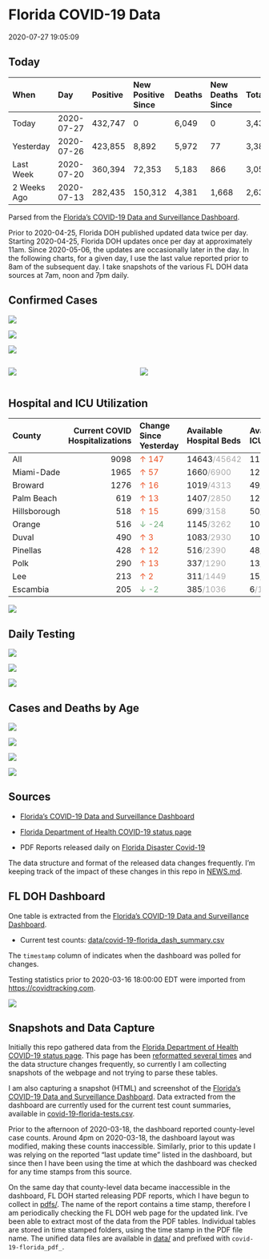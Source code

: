 Florida COVID-19 Data
================
2020-07-27 19:05:09

## Today

| When        | Day        | Positive | New Positive Since | Deaths | New Deaths Since | Total     |
| :---------- | :--------- | :------- | :----------------- | :----- | :--------------- | :-------- |
| Today       | 2020-07-27 | 432,747  | 0                  | 6,049  | 0                | 3,431,497 |
| Yesterday   | 2020-07-26 | 423,855  | 8,892              | 5,972  | 77               | 3,386,503 |
| Last Week   | 2020-07-20 | 360,394  | 72,353             | 5,183  | 866              | 3,052,106 |
| 2 Weeks Ago | 2020-07-13 | 282,435  | 150,312            | 4,381  | 1,668            | 2,639,574 |

Parsed from the [Florida’s COVID-19 Data and Surveillance
Dashboard](https://fdoh.maps.arcgis.com/apps/opsdashboard/index.html#/8d0de33f260d444c852a615dc7837c86).

Prior to 2020-04-25, Florida DOH published updated data twice per day.
Starting 2020-04-25, Florida DOH updates once per day at approximately
11am. Since 2020-05-06, the updates are occasionally later in the day.
In the following charts, for a given day, I use the last value reported
prior to 8am of the subsequent day. I take snapshots of the various FL
DOH data sources at 7am, noon and 7pm daily.

## Confirmed Cases

![](plots/covid-19-florida-daily-test-changes.png)

![](plots/covid-19-florida-deaths-by-day.png)

![](plots/covid-19-florida-county-top-6.png)

<div class="columns">

<div class="column is-full-mobile">

![](plots/covid-19-florida-testing.png)

</div>

<div class="column is-full-mobile">

![](plots/covid-19-florida-total-positive.png)

</div>

</div>

## Hospital and ICU Utilization

| County       | Current COVID Hospitalizations | Change Since Yesterday                    | Available Hospital Beds                      | Available ICU Beds                         |
| :----------- | -----------------------------: | :---------------------------------------- | :------------------------------------------- | :----------------------------------------- |
| All          |                           9098 | <span style="color: #EC4E20">↑ 147</span> | 14643<span style="color: #aaa">/45642</span> | 1153<span style="color: #aaa">/5049</span> |
| Miami-Dade   |                           1965 | <span style="color: #EC4E20">↑ 57</span>  | 1660<span style="color: #aaa">/6900</span>   | 125<span style="color: #aaa">/880</span>   |
| Broward      |                           1276 | <span style="color: #EC4E20">↑ 16</span>  | 1019<span style="color: #aaa">/4313</span>   | 49<span style="color: #aaa">/481</span>    |
| Palm Beach   |                            619 | <span style="color: #EC4E20">↑ 13</span>  | 1407<span style="color: #aaa">/2850</span>   | 126<span style="color: #aaa">/300</span>   |
| Hillsborough |                            518 | <span style="color: #EC4E20">↑ 15</span>  | 699<span style="color: #aaa">/3158</span>    | 50<span style="color: #aaa">/328</span>    |
| Orange       |                            516 | <span style="color: #6BAA75">↓ -24</span> | 1145<span style="color: #aaa">/3262</span>   | 106<span style="color: #aaa">/265</span>   |
| Duval        |                            490 | <span style="color: #EC4E20">↑ 3</span>   | 1083<span style="color: #aaa">/2930</span>   | 105<span style="color: #aaa">/336</span>   |
| Pinellas     |                            428 | <span style="color: #EC4E20">↑ 12</span>  | 516<span style="color: #aaa">/2390</span>    | 48<span style="color: #aaa">/255</span>    |
| Polk         |                            290 | <span style="color: #EC4E20">↑ 13</span>  | 337<span style="color: #aaa">/1290</span>    | 13<span style="color: #aaa">/152</span>    |
| Lee          |                            213 | <span style="color: #EC4E20">↑ 2</span>   | 311<span style="color: #aaa">/1449</span>    | 15<span style="color: #aaa">/126</span>    |
| Escambia     |                            205 | <span style="color: #6BAA75">↓ -2</span>  | 385<span style="color: #aaa">/1036</span>    | 6<span style="color: #aaa">/135</span>     |

![](plots/covid-19-florida-icu-usage.png)

## Daily Testing

![](plots/covid-19-florida-tests-per-case.png)

<!-- ![](plots/covid-19-florida-change-new-cases.png) -->

![](plots/covid-19-florida-tests-percent-positive.png)

![](plots/covid-19-florida-test-and-case-growth.png)

## Cases and Deaths by Age

![](plots/covid-19-florida-weekly-events-by-age.png)

![](plots/covid-19-florida-age.png)

![](plots/covid-19-florida-age-deaths.png)

![](plots/covid-19-florida-age-sex.png)

## Sources

  - [Florida’s COVID-19 Data and Surveillance
    Dashboard](https://fdoh.maps.arcgis.com/apps/opsdashboard/index.html#/8d0de33f260d444c852a615dc7837c86)

  - [Florida Department of Health COVID-19 status
    page](http://www.floridahealth.gov/diseases-and-conditions/COVID-19/)

  - PDF Reports released daily on [Florida Disaster
    Covid-19](http://www.floridahealth.gov/diseases-and-conditions/COVID-19/)

The data structure and format of the released data changes frequently.
I’m keeping track of the impact of these changes in this repo in
[NEWS.md](NEWS.md).

## FL DOH Dashboard

One table is extracted from the [Florida’s COVID-19 Data and
Surveillance
Dashboard](https://fdoh.maps.arcgis.com/apps/opsdashboard/index.html#/8d0de33f260d444c852a615dc7837c86).

  - Current test counts:
    [data/covid-19-florida\_dash\_summary.csv](data/covid-19-florida_dash_summary.csv)

The `timestamp` column of indicates when the dashboard was polled for
changes.

Testing statistics prior to 2020-03-16 18:00:00 EDT were imported from
<https://covidtracking.com>.

![](screenshots/fodh_maps_arcgis_com__apps__opsdashboard.png)

## Snapshots and Data Capture

Initially this repo gathered data from the [Florida Department of Health
COVID-19 status
page](http://www.floridahealth.gov/diseases-and-conditions/COVID-19/).
This page has been [reformatted several
times](screenshots/floridahealth_gov__diseases-and-conditions__COVID-19.png)
and the data structure changes frequently, so currently I am collecting
snapshots of the webpage and not trying to parse these tables.

I am also capturing a snapshot (HTML) and screenshot of the [Florida’s
COVID-19 Data and Surveillance
Dashboard](https://fdoh.maps.arcgis.com/apps/opsdashboard/index.html#/8d0de33f260d444c852a615dc7837c86).
Data extracted from the dashboard are currently used for the current
test count summaries, available in
[covid-19-florida-tests.csv](covid-19-florida-tests.csv).

Prior to the afternoon of 2020-03-18, the dashboard reported
county-level case counts. Around 4pm on 2020-03-18, the dashboard layout
was modified, making these counts inaccessible. Similarly, prior to this
update I was relying on the reported “last update time” listed in the
dashboard, but since then I have been using the time at which the
dashboard was checked for any time stamps from this source.

On the same day that county-level data became inaccessible in the
dashboard, FL DOH started releasing PDF reports, which I have begun to
collect in [pdfs/](pdfs/). The name of the report contains a time stamp,
therefore I am periodically checking the FL DOH web page for the updated
link. I’ve been able to extract most of the data from the PDF tables.
Individual tables are stored in time stamped folders, using the time
stamp in the PDF file name. The unified data files are available in
[data/](data/) and prefixed with `covid-19-florida_pdf_`.
